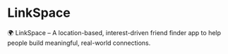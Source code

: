 # LinkSpace
🌍 LinkSpace – A location-based, interest-driven friend finder app to help people build meaningful, real-world connections.
